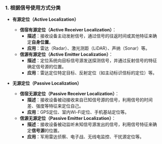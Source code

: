 ### 1. 根据信号使用方式分类

- **有源定位（Active Localization）**
    
    - **信宿有源定位（Active Receiver Localization）**：
        - **描述**：接收设备主动发射信号，通过信号的往返时间或其他特征来确定**自身位置**。
        - **应用**：雷达（Radar）、激光测距（LiDAR）、声纳（Sonar）等。
    - **信源有源定位（Active Emitter Localization）**：
        - **描述**：定位系统向目标信号源发送探测信号，并通过反射信号的特征确定信号源的位置。
        - **应用**：雷达定位特定目标、反射定位（如主动标识信标的定位）等。
- **无源定位（Passive Localization）**
    
    - **信宿无源定位（Passive Receiver Localization）**：
        - **描述**：接收设备被动接收来自已知信号源的信号，利用信号的时间差、强度等特征来定位自己。
        - **应用**：GPS定位、室内Wi-Fi定位、手机基站定位等。
    - **信源无源定位（Passive Emitter Localization）**：
        - **描述**：接收设备被动监听未知信号源发出的信号，利用信号特征来确定**信号源**的位置。
        - **应用**：军用雷达侦察、电子战、无线电监控、干扰源定位等。